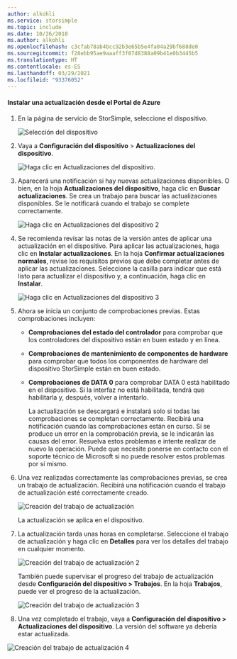 ```yaml
---
author: alkohli
ms.service: storsimple
ms.topic: include
ms.date: 10/26/2018
ms.author: alkohli
ms.openlocfilehash: c3cfab78ab4bcc92b3e65b5e4fa04a29bf688de0
ms.sourcegitcommit: f28ebb95ae9aaaff3f87d8388a09b41e0b3445b5
ms.translationtype: HT
ms.contentlocale: es-ES
ms.lasthandoff: 03/29/2021
ms.locfileid: "93376052"
---
```

#### <a name="to-install-an-update-from-the-azure-portal"></a>Instalar una actualización desde el Portal de Azure

1. En la página de servicio de StorSimple, seleccione el dispositivo.

    ![Selección del dispositivo](./media/storsimple-8000-install-update4-via-portal/update1.png)

2. Vaya a **Configuración del dispositivo** > **Actualizaciones del dispositivo**.

    ![Haga clic en Actualizaciones del dispositivo.](./media/storsimple-8000-install-update4-via-portal/update2.png)

2. Aparecerá una notificación si hay nuevas actualizaciones disponibles. O bien, en la hoja **Actualizaciones del dispositivo**, haga clic en **Buscar actualizaciones**. Se crea un trabajo para buscar las actualizaciones disponibles. Se le notificará cuando el trabajo se complete correctamente.

    ![Haga clic en Actualizaciones del dispositivo 2](./media/storsimple-8000-install-update4-via-portal/update3.png)

3. Se recomienda revisar las notas de la versión antes de aplicar una actualización en el dispositivo. Para aplicar las actualizaciones, haga clic en **Instalar actualizaciones**. En la hoja **Confirmar actualizaciones normales**, revise los requisitos previos que debe completar antes de aplicar las actualizaciones. Seleccione la casilla para indicar que está listo para actualizar el dispositivo y, a continuación, haga clic en **Instalar**.

    ![Haga clic en Actualizaciones del dispositivo 3](./media/storsimple-8000-install-update4-via-portal/update4.png)

6. Ahora se inicia un conjunto de comprobaciones previas. Estas comprobaciones incluyen:
   
   * **Comprobaciones del estado del controlador** para comprobar que los controladores del dispositivo están en buen estado y en línea.
   * **Comprobaciones de mantenimiento de componentes de hardware** para comprobar que todos los componentes de hardware del dispositivo StorSimple están en buen estado.
   * **Comprobaciones de DATA 0** para comprobar DATA 0 está habilitado en el dispositivo. Si la interfaz no está habilitada, tendrá que habilitarla y, después, volver a intentarlo.

     La actualización se descargará e instalará solo si todas las comprobaciones se completan correctamente. Recibirá una notificación cuando las comprobaciones están en curso. Si se produce un error en la comprobación previa, se le indicarán las causas del error. Resuelva estos problemas e intente realizar de nuevo la operación. Puede que necesite ponerse en contacto con el soporte técnico de Microsoft si no puede resolver estos problemas por sí mismo.

7. Una vez realizadas correctamente las comprobaciones previas, se crea un trabajo de actualización. Recibirá una notificación cuando el trabajo de actualización esté correctamente creado.
   
    ![Creación del trabajo de actualización](./media/storsimple-8000-install-update4-via-portal/update6.png)
   
    La actualización se aplica en el dispositivo.

9. La actualización tarda unas horas en completarse. Seleccione el trabajo de actualización y haga clic en **Detalles** para ver los detalles del trabajo en cualquier momento.

    ![Creación del trabajo de actualización 2](./media/storsimple-8000-install-update4-via-portal/update8.png)

     También puede supervisar el progreso del trabajo de actualización desde **Configuración del dispositivo > Trabajos**. En la hoja **Trabajos**, puede ver el progreso de la actualización.

     ![Creación del trabajo de actualización 3](./media/storsimple-8000-install-update4-via-portal/update7.png)

10. Una vez completado el trabajo, vaya a **Configuración del dispositivo > Actualizaciones del dispositivo**. La versión del software ya debería estar actualizada.

   ![Creación del trabajo de actualización 4](./media/storsimple-8000-install-update4-via-portal/update9.png)

